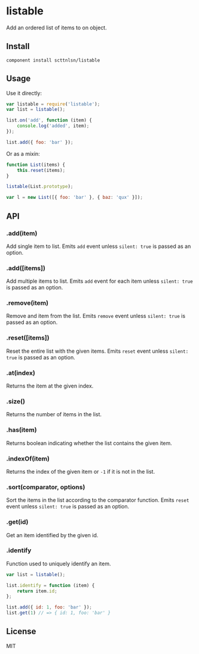 listable
========

Add an ordered list of items to on object.

## Install

    component install scttnlsn/listable

## Usage

Use it directly:

```js
var listable = require('listable');
var list = listable();

list.on('add', function (item) {
    console.log('added', item);
});

list.add({ foo: 'bar' });
```

Or as a mixin:

```js
function List(items) {
    this.reset(items);
}

listable(List.prototype);

var l = new List([{ foo: 'bar' }, { baz: 'qux' }]);
```

## API

### .add(item)

Add single item to list.  Emits `add` event unless `silent: true` is passed as an option.

### .add([items])

Add multiple items to list.  Emits `add` event for each item unless `silent: true` is passed as an option.

### .remove(item)

Remove and item from the list.  Emits `remove` event unless `silent: true` is passed as an option.

### .reset([items])

Reset the entire list with the given items.  Emits `reset` event unless `silent: true` is passed as an option.

### .at(index)

Returns the item at the given index.

### .size()

Returns the number of items in the list.

### .has(item)

Returns boolean indicating whether the list contains the given item.

### .indexOf(item)

Returns the index of the given item or `-1` if it is not in the list.

### .sort(comparator, options)

Sort the items in the list according to the comparator function.  Emits `reset` event unless `silent: true` is passed as an option.

### .get(id)

Get an item identified by the given id.

### .identify

Function used to uniquely identify an item.

```js
var list = listable();

list.identify = function (item) {
    return item.id;
};

list.add({ id: 1, foo: 'bar' });
list.get(1) // => { id: 1, foo: 'bar' }
```

## License

MIT